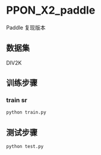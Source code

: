 # PPON_X2_paddle


Paddle 复现版本

## 数据集

DIV2K
## 训练步骤
### train sr
```bash
python train.py 
```
## 测试步骤
```bash
python test.py 
```
